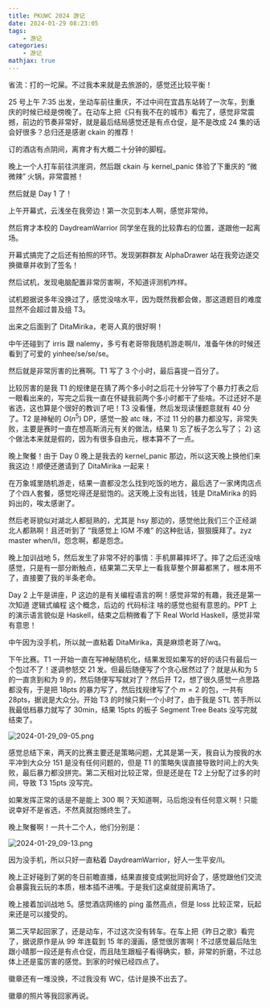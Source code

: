 ```yaml
---
title: PKUWC 2024 游记
date: 2024-01-29 08:23:05
tags: 
    - 游记
categories:
    - 游记
mathjax: true
---
```


省流：打的一坨屎。不过我本来就是去旅游的，感觉还比较平衡！

25 号上午 7:35 出发，坐动车前往重庆，不过中间在宜昌东站转了一次车，到重庆的时候已经是傍晚了。在动车上把《只有我不在的城市》看完了，感觉非常震撼，前边的节奏非常好，就是最后结局感觉还是有点仓促，是不是改成 24 集的话会好很多？总归还是感谢 ckain 的推荐！

订的酒店有点阴间，离育才有大概二十分钟的脚程。

晚上一个人打车前往洪崖洞，然后跟 ckain 与 kernel_panic 体验了下重庆的 “微微辣” 火锅，非常震撼！

然后就是 Day 1 了！

上午开幕式，云浅坐在我旁边！第一次见到本人啊，感觉非常帅。

然后育才本校的 DaydreamWarrior 同学坐在我的比较靠右的位置，遂跟他一起离场。

开幕式搞完了之后还有拍照的环节。发现粥群群友 AlphaDrawer 站在我旁边遂交换徽章并收到了签名！

然后试机，发现电脑配置非常厉害啊，不知道评测机咋样。

试机题据说多年没换过了，感觉没啥水平，因为既然我都会做，那这道题目的难度显然不会超过普及组 T3。

出来之后面到了 DitaMirika，老哥人真的很好啊！

中午还碰到了 irris 跟 nalemy，多亏有老哥带我随机游走啊/ll，准备午休的时候还看到了可爱的 yinhee/se/se/se。

然后就是非常厉害的比赛啊。T1 写了 3 个小时，最后喜提一百分了。

比较厉害的是我 T1 的规律是在猜了两个多小时之后花十分钟写了个暴力打表之后一眼看出来的，写完之后我一直在怀疑我前两个多小时都干了些啥。不过还好不是省选，这也算是个很好的教训了吧！T3 没看懂，然后发现读懂题意就有 40 分了。T2 是神秘的 $O(n^5)$ DP，感觉一股 atc 味，不过 11 分的暴力都没写，非常失败，主要是赛时一直在想高斯消元有关的做法，结果 1) 忘了板子怎么写了； 2) 这个做法本来就是假的，因为有很多自由元，根本算不了一点。

晚上聚餐！由于 Day 0 晚上是我去的 kernel_panic 那边，所以这天晚上换他们来我这边！顺便还邀请到了 DitaMirika 一起来！

在万象城里随机游走，结果一直都没怎么找到吃饭的地方，最后选了一家烤肉店点了个四人套餐，感觉吃得还是挺饱的。这天晚上没有出钱，钱是 DitaMirika 的妈妈出的，唉太感谢了。

然后老哥貌似对湖北人都挺熟的，尤其是 hsy 那边的，感觉他比我们三个正经湖北人都熟啊！且还听到了 “我感觉上 IGM 不难” 的这种批话，狠狠膜拜了。zyz master when/ll，怨念啊，都是怨念。

晚上加训战地 5，然后发生了非常不好的事情：手机屏幕摔坏了。摔了之后还没啥感觉，只是有一部分断触点，结果第二天早上一看我草整个屏幕都黑了，根本用不了，直接要了我的半条老命。

Day 2 上午是讲座，P 这边的是有关编程语言的啊！感觉非常的有趣，我还是第一次知道 逻辑式编程 这个概念，后边的 代码标注 啥的感觉也挺有意思的。PPT 上的演示语言貌似是 Haskell，结束之后稍微看了下 Real World Haskell，感觉非常有意思！

中午因为没手机，所以就一直粘着 DitaMirika，真是麻烦老哥了/wq。

下午比赛。T1 一开始一直在写神秘随机化，结果发现如果写的好的话只有最后一个包过不了！遂调参怒交 21 发。但最后随便写了个贪心居然过了？就是从和为 5 的一直贪到和为 9 的，然后随便写写就对了？然后开 T2，想了很久感觉一点思路都没有，于是把 18pts 的暴力写了，然后找规律写了个 $m = 2$ 的包，一共有 28pts，据说是大众分。开始 T3 的时候只剩一个小时了，由于我是 STL 苦手所以我最低档暴力就写了 30min，结果 15pts 的板子 Segment Tree Beats 没写完就结束了。

![2024-01-29_09-05.png](https://www.z4a.net/images/2024/01/29/2024-01-29_09-05.png)

感觉总结下来，两天的比赛主要还是策略问题，尤其是第一天，我自认为按我的水平冲到大众分 151 是没有任何问题的，但是 T1 的策略失误直接导致时间上的大失败，最后暴力都没拼完。第二天相对比较正常，但是还是在 T2 上分配了过多的时间，导致 T3 15pts 没写完。

如果发挥正常的话是不是能上 300 啊？天知道啊，马后炮没有任何意义啊！只能说幸好不是省选，不然真就抱憾终生了。

晚上聚餐啊！一共十二个人，他们分别是：

![2024-01-29_09-13.png](https://www.z4a.net/images/2024/01/29/2024-01-29_09-13.png)

因为没手机，所以只好一直粘着 DaydreamWarrior，好人一生平安/ll。

晚上正好碰到了粥的冬日前瞻直播，结果直接变成粥批同好会了，感觉跟他们交流会暴露我云玩的本质，根本插不进嘴。于是我们这桌就提前离场了。

晚上接着加训战地 5。感觉酒店网络的 ping 虽然高点，但是 loss 比较正常，玩起来还是可以接受的。

第二天早起回家了，还是动车，不过这次没有转车。在车上把《昨日之歌》看完了，据说原作是从 99 年连载到 15 年的漫画，感觉很厉害啊！不过感觉最后陆生跟小晴那一段还是有点仓促，而且陆生跟榀子看得确实，额，非常的折磨，不过总体上还是蛮厉害的感觉。到家的时候已经四点了。

徽章还有一堆没换，不过我没有 WC，估计是换不出去了。

徽章的照片等我回家再说。
